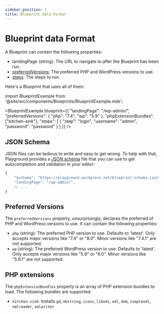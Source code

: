 ```yaml
---
sidebar_position: 1
title: Blueprint data Format
---
```


# Blueprint data Format

A Blueprint can contain the following properties:

-   landingPage (string): The URL to navigate to after the Blueprint has been run.
-   [preferredVersions](#preferred-versions): The preferred PHP and WordPress versions to use.
-   [steps](./05-steps.md): The steps to run.

Here's a Blueprint that uses all of them:

import BlueprintExample from '@site/src/components/Blueprints/BlueprintExample.mdx';

<BlueprintExample blueprint={{
	"landingPage": "/wp-admin/",
	"preferredVersions": {
		"php": "7.4",
		"wp": "5.9"
	},
	"phpExtensionBundles": ["kitchen-sink"],
	"steps": [
		{
			"step": "login",
			"username": "admin",
			"password": "password"
		}
	]
}} />

## JSON Schema

JSON files can be tedious to write and easy to get wrong. To help with that, Playground provides a [JSON schema](https://playground.wordpress.net/blueprint-schema.json) file that you can use to get autocompletion and validation in your editor:

```js
{
	"$schema": "https://playground.wordpress.net/blueprint-schema.json",
	"landingPage": "/wp-admin/",
	// ...
}
```

## Preferred Versions

The `preferredVersions` property, unsurprisingly, declares the preferred of PHP and WordPress versions to use. It can contain the following properties:

-   `php` (string): The preferred PHP version to use. Defaults to 'latest'. Only accepts major versions like "7.4" or "8.0". Minor versions like "7.4.1" are not supported.
-   `wp` (string): The preferred WordPress version to use. Defaults to 'latest'. Only accepts major versions like "5.9" or "6.0". Minor versions like "5.9.1" are not supported.

## PHP extensions

The `phpExtensionBundles` property is an array of PHP extension bundles to load. The following bundles are supported:

-   `kitchen-sink`: Installs `gd`, `mbstring`, `iconv`, `libxml`, `xml`, `dom`, `simplexml`, `xmlreader`, `xmlwriter`
